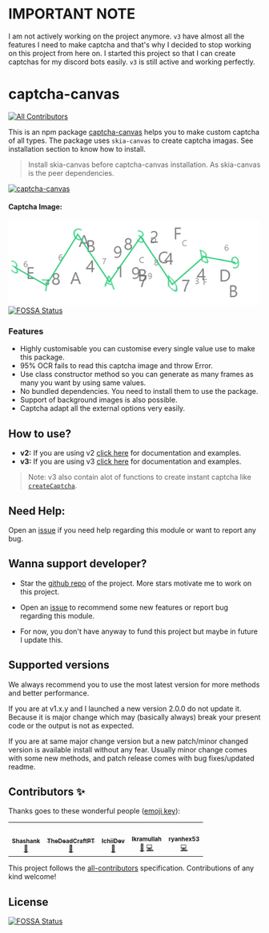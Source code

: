 # IMPORTANT NOTE
I am not actively working on the project anymore. `v3` have almost all the features I need to make captcha and that's why I decided to stop working on this project from here on. I started this project so that I can create captchas for my discord bots easily. `v3` is still active and working perfectly.

# captcha-canvas
<!-- ALL-CONTRIBUTORS-BADGE:START - Do not remove or modify this section -->
[![All Contributors](https://img.shields.io/badge/all_contributors-5-orange.svg?style=flat-square)](#contributors-)
<!-- ALL-CONTRIBUTORS-BADGE:END -->
This is an npm package [captcha-canvas](https://npmjs.com/package/captcha-canvas) helps you to make custom captcha of all types. The package uses `skia-canvas` to create captcha imagas. See installation section to know how to install. 

> Install skia-canvas before captcha-canvas installation. As skia-canvas is the peer dependencies.

[![captcha-canvas](https://nodei.co/npm/captcha-canvas.png)](https://npmjs.com/package/captcha-canvas)

#### Captcha Image:

![captcha](examples/example.png)
[![FOSSA Status](https://app.fossa.com/api/projects/git%2Bgithub.com%2FShashank3736%2Fcaptcha-canvas.svg?type=shield)](https://app.fossa.com/projects/git%2Bgithub.com%2FShashank3736%2Fcaptcha-canvas?ref=badge_shield)

### Features

* Highly customisable you can customise every single value use to make this package.
* 95% OCR fails to read this captcha image and throw Error.
* Use class constructor method so you can generate as many frames as many you want by using same values.
* No bundled dependencies. You need to install them to use the package.
* Support of background images is also possible.
* Captcha adapt all the external options very easily.

## How to use?
* **v2:** If you are using v2 [click here](https://captcha-canvas.js.org/v2/index.html) for documentation and examples.
* **v3:** If you are using v3 [click here](https://captcha-canvas.js.org) for documentation and examples.

> Note: v3 also contain alot of functions to create instant captcha like [`createCaptcha`](https://captcha-canvas.js.org/global.html#createCaptcha).

## Need Help:
Open an [issue](https://github.com/Shashank3736/captcha-canvas/issues) if you need help regarding this module or want to report any bug.

## Wanna support developer?

* Star the [github repo](https://github.com/Shashank3736/captcha-canvas) of the project. More stars motivate me to work on this project.

* Open an [issue](https://github.com/Shashank3736/captcha-canvas/issues) to recommend some new features or report bug regarding this module.

* For now, you don't have anyway to fund this project but maybe in future I update this.

## Supported versions
We always recommend you to use the most latest version for more methods and better performance. 

If you are at v1.x.y and I launched a new version 2.0.0 do not update it. Because it is major change which may (basically always) break your present code or the output is not as expected.

If you are at same major change version but a new patch/minor changed version is available install without any fear. Usually minor change comes with some new methods, and patch release comes with bug fixes/updated readme.

## Contributors ✨

Thanks goes to these wonderful people ([emoji key](https://allcontributors.org/docs/en/emoji-key)):

<!-- ALL-CONTRIBUTORS-LIST:START - Do not remove or modify this section -->
<!-- prettier-ignore-start -->
<!-- markdownlint-disable -->
<table>
  <tr>
    <td align="center"><a href="https://github.com/Shashank3736"><img src="https://avatars2.githubusercontent.com/u/58896906?v=4?s=100" width="100px;" alt=""/><br /><sub><b>Shashank</b></sub></a><br /><a href="#projectManagement-Shashank3736" title="Project Management">📆</a></td>
    <td align="center"><a href="https://github.com/TheDeadCraftPT"><img src="https://avatars2.githubusercontent.com/u/46866023?v=4?s=100" width="100px;" alt=""/><br /><sub><b>TheDeadCraftPT</b></sub></a><br /><a href="https://github.com/Shashank3736/captcha-canvas/issues?q=author%3ATheDeadCraftPT" title="Bug reports">🐛</a></td>
    <td align="center"><a href="https://ichiidev.xyz"><img src="https://avatars1.githubusercontent.com/u/45918948?v=4?s=100" width="100px;" alt=""/><br /><sub><b>IchiiDev</b></sub></a><br /><a href="https://github.com/Shashank3736/captcha-canvas/issues?q=author%3AIchiiDev" title="Bug reports">🐛</a></td>
    <td align="center"><a href="https://t.me/Munn4tic/"><img src="https://avatars1.githubusercontent.com/u/32958839?v=4?s=100" width="100px;" alt=""/><br /><sub><b>Ikramullah</b></sub></a><br /><a href="https://github.com/Shashank3736/captcha-canvas/commits?author=skymunn" title="Documentation">📖</a> <a href="https://github.com/Shashank3736/captcha-canvas/commits?author=skymunn" title="Code">💻</a></td>
    <td align="center"><a href="https://github.com/ryanhex53"><img src="https://avatars.githubusercontent.com/u/360426?v=4?s=100" width="100px;" alt=""/><br /><sub><b>ryanhex53</b></sub></a><br /><a href="https://github.com/Shashank3736/captcha-canvas/commits?author=ryanhex53" title="Code">💻</a></td>
  </tr>
</table>

<!-- markdownlint-restore -->
<!-- prettier-ignore-end -->

<!-- ALL-CONTRIBUTORS-LIST:END -->

This project follows the [all-contributors](https://github.com/all-contributors/all-contributors) specification. Contributions of any kind welcome!


## License
[![FOSSA Status](https://app.fossa.com/api/projects/git%2Bgithub.com%2FShashank3736%2Fcaptcha-canvas.svg?type=large)](https://app.fossa.com/projects/git%2Bgithub.com%2FShashank3736%2Fcaptcha-canvas?ref=badge_large)
